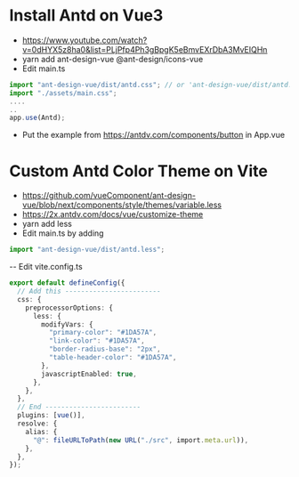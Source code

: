 # Install Antd on Vue3

- https://www.youtube.com/watch?v=0dHYX5z8ha0&list=PLjPfp4Ph3gBpgK5eBmvEXrDbA3MvEIQHn
- yarn add ant-design-vue @ant-design/icons-vue
- Edit main.ts

```ts
import "ant-design-vue/dist/antd.css"; // or 'ant-design-vue/dist/antd.less'
import "./assets/main.css";
....
..
app.use(Antd);

```

- Put the example from https://antdv.com/components/button in App.vue

# Custom Antd Color Theme on Vite

- https://github.com/vueComponent/ant-design-vue/blob/next/components/style/themes/variable.less
- https://2x.antdv.com/docs/vue/customize-theme
- yarn add less
- Edit main.ts by adding

```ts
import "ant-design-vue/dist/antd.less";
```

-- Edit vite.config.ts

```ts
export default defineConfig({
  // Add this ------------------------
  css: {
    preprocessorOptions: {
      less: {
        modifyVars: {
          "primary-color": "#1DA57A",
          "link-color": "#1DA57A",
          "border-radius-base": "2px",
          "table-header-color": "#1DA57A",
        },
        javascriptEnabled: true,
      },
    },
  },
  // End ------------------------
  plugins: [vue()],
  resolve: {
    alias: {
      "@": fileURLToPath(new URL("./src", import.meta.url)),
    },
  },
});
```
